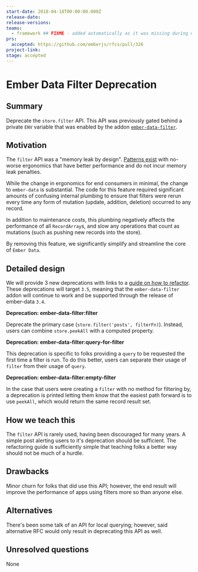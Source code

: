 ```yaml
---
start-date: 2018-04-18T00:00:00.000Z
release-date:
release-versions: 
teams: 
  - framework ## FIXME - added automatically as it was missing during migration
prs:
  accepted: https://github.com/emberjs/rfcs/pull/326
project-link: 
stage: accepted
---
```


# Ember Data Filter Deprecation

## Summary

Deprecate the `store.filter` API. This API was previously gated
behind a private `ENV` variable that was enabled by the addon
[`ember-data-filter`](https://github.com/ember-data/ember-data-filter/tree/b62c992186c00dce8cc81f1fb0cf5e2e6fee0f6b#ember-data-filter).

## Motivation

The `filter` API was a "memory leak by design". [Patterns exist](https://github.com/ember-data/ember-data-filter#recommended-refactor-guide)
with no-worse ergonomics that have better performance and do not incur memory leak penalties.
 
While the change in ergonomics for end consumers in minimal, the change to `ember-data` is substantial.
The code for this feature required significant amounts of confusing internal plumbing to ensure that
filters were rerun every time any form of mutation (update, addition, deletion) occurred to any record.

In addition to maintenance costs, this plumbing negatively affects the performance of all `RecordArray`s,
 and slow any operations that count as mutations (such as pushing new records into the store).

By removing this feature, we significantly simplify and streamline the core of `Ember Data`.

## Detailed design

We will provide 3 new deprecations with links to a [guide on how to refactor](https://github.com/ember-data/ember-data-filter#recommended-refactor-guide).
These deprecations will target `3.5`, meaning that the `ember-data-filter` addon will continue to
work and be supported through the release of ember-data `3.4`.

**Deprecation: ember-data-filter:filter**

Deprecate the primary case (`store.filter('posts', filterFn)`).
Instead, users can combine `store.peekAll` with a computed property.

**Deprecation: ember-data-filter:query-for-filter**

This deprecation is specific to folks providing a `query` to be requested the
first time a filter is run. To do this better, users can separate their usage
of `filter` from their usage of `query`.

**Deprecation: ember-data-filter:empty-filter**

In the case that users were creating a `filter` with no method for filtering by,
a deprecation is printed letting them know that the easiest path forward is to
use `peekAll`, which would return the same record result set.

## How we teach this

The `filter` API is rarely used, having been discouraged for many years. A simple post
 alerting users to it's deprecation should be sufficient. The refactoring guide is
 sufficiently simple that teaching folks a better way should not be much of a hurdle.

## Drawbacks

Minor churn for folks that did use this API; however, the end result will improve the
performance of apps using filters more so than anyone else.

## Alternatives

There's been some talk of an API for local querying; however, said alternative RFC
 would only result in deprecating this API as well.

## Unresolved questions

None
